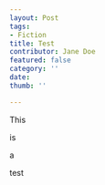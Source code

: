 ```yaml
---
layout: Post
tags:
- Fiction
title: Test
contributor: Jane Doe
featured: false
category: ''
date: 
thumb: ''

---
```

This

is

a

test